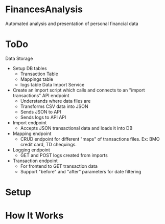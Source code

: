 # FinancesAnalysis
Automated analysis and presentation of personal financial data

# ToDo
Data Storage
- Setup DB tables
	- Transaction Table
	- Mappings table
	- logs table
Data Import Service
- Create an import script which calls and connects to an "import transactions" API endpoint
	- Understands where data files are
	- Transforms CSV data into JSON
	- Sends JSON to API
	- Sends logs to API
API
- Import endpoint
	- Accepts JSON transactional data and loads it into DB
- Mapping endpoint
	- CRUD endpoint for different "maps" of transactions files. Ex: BMO credit card, TD chequings. 
- Logging endpoint
	- GET and POST logs created from imports
- Transaction endpoint
	- For frontend to GET transaction data
	- Support "before" and "after" parameters for date filtering
# Setup


# How It Works
